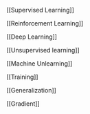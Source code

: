 [[Supervised Learning]]

[[Reinforcement Learning]]

[[Deep Learning]]

[[Unsupervised learning]]

[[Machine Unlearning]]

[[Training]]

[[Generalization]]

[[Gradient]]
